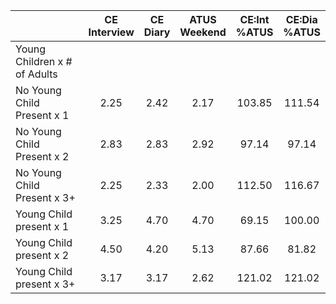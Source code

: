 
|                      | CE<br>Interview |  CE<br>Diary | ATUS<br>Weekend | CE:Int<br>%ATUS | CE:Dia<br>%ATUS |
| -------------------- | :----------: | :----------: | :----------: | :----------: | :----------: |
| Young Children x # of Adults |              |              |              |              |              |
| No Young Child Present x 1 |         2.25 |         2.42 |         2.17 |       103.85 |       111.54 |
| No Young Child Present x 2 |         2.83 |         2.83 |         2.92 |        97.14 |        97.14 |
| No Young Child Present x 3+ |         2.25 |         2.33 |         2.00 |       112.50 |       116.67 |
| Young Child present x 1 |         3.25 |         4.70 |         4.70 |        69.15 |       100.00 |
| Young Child present x 2 |         4.50 |         4.20 |         5.13 |        87.66 |        81.82 |
| Young Child present x 3+ |         3.17 |         3.17 |         2.62 |       121.02 |       121.02 |

